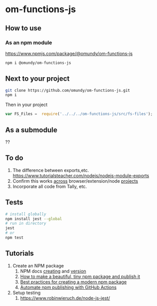 # om-functions-js





## How to use


### As an npm module

https://www.npmjs.com/package/@omundy/om-functions-js

```bash
npm i @omundy/om-functions-js
```


## Next to your project

```bash
git clone https://github.com/omundy/om-functions-js.git
npm i
```

Then in your project

```js
var FS_Files =  require('../../../om-functions-js/src/fs-files');
```



## As a submodule

??




## To do

1. The difference between exports,etc. https://www.tutorialsteacher.com/nodejs/nodejs-module-exports
1. Confirm this works [across](https://www.google.com/search?q=share+code+between+javascript+in+the+browser+and+node&oq=share+code+between+javascript+in+the+browser+and+node&aqs=chrome..69i57.9653j0j7&sourceid=chrome&ie=UTF-8) browser/extension/node [projects](https://stackoverflow.com/questions/3225251/how-can-i-share-code-between-node-js-and-the-browser)
1. Incorporate all code from Tally, etc.



## Tests

```bash
# install globally
npm install jest --global
# run in directory
jest
# or
npm test
```


## Tutorials

1. Create an NPM package
	1. NPM docs [creating](https://docs.npmjs.com/creating-node-js-modules) and [version](https://docs.npmjs.com/updating-your-published-package-version-number)
	1. [How to make a beautiful, tiny npm package and publish it](https://www.freecodecamp.org/news/how-to-make-a-beautiful-tiny-npm-package-and-publish-it-2881d4307f78/)
	1. [Best practices for creating a modern npm package](https://snyk.io/blog/best-practices-create-modern-npm-package/)
	1. [Automate npm publishing with GitHub Actions](https://superface.ai/blog/npm-publish-gh-actions-changelog)
1. Setup testing
	1. https://www.robinwieruch.de/node-js-jest/
